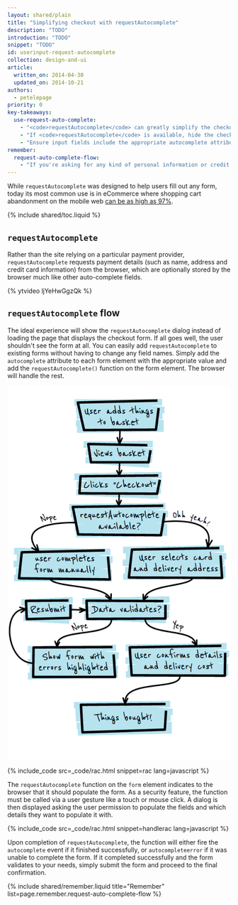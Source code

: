 ```yaml
---
layout: shared/plain
title: "Simplifying checkout with requestAutocomplete"
description: "TODO"
introduction: "TODO"
snippet: "TODO"
id: userinput-request-autocomplete
collection: design-and-ui
article:
  written_on: 2014-04-30
  updated_on: 2014-10-21
authors:
  - petelepage
priority: 0
key-takeaways:
  use-request-auto-complete:
    - "<code>requestAutocomplete</code> can greatly simplify the checkout process and improve the user experience."
    - "If <code>requestAutocomplete</code> is available, hide the checkout form and move people directly to the confirmation page."
    - "Ensure input fields include the appropriate autocomplete attribute."
remember:
  request-auto-complete-flow:
    - "If you're asking for any kind of personal information or credit card data, ensure the page is served via SSL.  Otherwise the dialog will warn the user their information may not be secure."
---
```


<div class="intro">
  While <code>requestAutocomplete</code> was designed to help users fill out
  any form, today its most common use is in eCommerce where shopping cart
  abandonment on the mobile web 
  <a href='http://seewhy.com/97-shopping-cart-abandonment-rate-mobile-devices-concern-you/'>
  can be as high as 97%</a>.
</div>

{% include shared/toc.liquid %}

## <code>requestAutocomplete</code>

Rather than the site relying on a particular payment provider,
`requestAutocomplete` requests payment details (such as name, address and credit
card information) from the browser, which are optionally stored by the browser
much like other auto-complete fields.

{% ytvideo ljYeHwGgzQk %}

## `requestAutocomplete` flow

The ideal experience will show the `requestAutocomplete` dialog instead of loading the
page that displays the checkout form. If all goes well, the user shouldn't see
the form at all.  You can easily add `requestAutocomplete` to existing forms
without having to change any field names.  Simply add the `autocomplete`
attribute to each form element with the appropriate value and add the
`requestAutocomplete()` function on the form element. The browser will handle
the rest.

<img src="imgs/rac_flow.png" class="center" alt="Request autocomplete flow">

{% include_code src=_code/rac.html snippet=rac lang=javascript %}

The `requestAutocomplete` function on the `form` element indicates to the
browser that it should populate the form.  As a security feature, the function
must be called via a user gesture like a touch or mouse click. A dialog is then
displayed asking the user permission to populate the fields and which details
they want to populate it with.

{% include_code src=_code/rac.html snippet=handlerac lang=javascript %}

Upon completion of `requestAutocomplete`, the function will either fire the
`autocomplete` event if it finished successfully, or `autocompleteerror` if
it was unable to complete the form.  If it completed successfully and the form
validates to your needs, simply submit the form and proceed to the final
confirmation.

{% include shared/remember.liquid title="Remember" list=page.remember.request-auto-complete-flow %}
